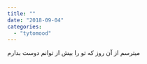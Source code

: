 ```yaml
---
title: ""
date: "2018-09-04"
categories: 
  - "tytomood"
---
```


میترسم از آن روز که تو را بیش از توانم دوست بدارم
